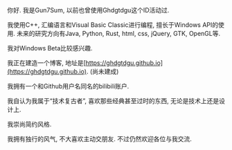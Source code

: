 你好. 我是Gun7Sum, 以前也曾使用Ghdgtdgu这个ID活动过.

我使用C++, 汇编语言和Visual Basic Classic进行编程, 擅长于Windows API的使用. 未来的研究方向有Java, Python, Rust, html, css,  jQuery, GTK, OpenGL等.

我对Windows Beta比较感兴趣.

我正在建造一个博客, 地址是[https://ghdgtdgu.github.io](https://ghdgtdgu.github.io). (尚未建成)

我拥有一个和Github用户名同名的bilibili账户.

我自认为我属于“技术复古者”, 喜欢那些经典甚至过时的东西, 无论是技术上还是设计上. 

我崇尚简约风格.

我拥有独行的风气, 不大喜欢主动交朋友. 不过仍然欢迎各位与我交流.
